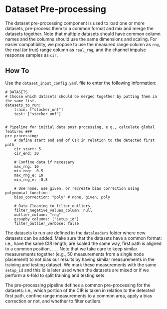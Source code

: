 # Dataset Pre-processing

The dataset pre-processing component is used to load one or more datasets, pre-process them to a common format and mix and merge the datasets together. Note that multiple datasets should have common column names and the columns should use the same dimensions and scaling. For easier compatibility, we propose to use the measured range column as ``rng``, the real (or true) range column as ``real_rng``, and the channel impulse response samples as ``cir``.

## How To 
Use the ``dataset_input_config.yaml`` file to enter the following information: 

```
# DATASETS
# Choose which datasets should be merged together by putting them in the same list.
datasets_to_run:
    train: ["stocker_unf"] 
    test: ["stocker_unf"]
    
    
# Pipeline for initial data post processing, e.g., calculate global features ###
pre_processing:
    # define start and end of CIR in relation to the detected first path
    cir_start: 5
    cir_end: 30
    
    # Confine data if necessary
    max_rng: 10 
    min_rng: -0.5 
    max_rng_e: 10 
    min_rng_e: -0.8 
    
    # Use none, use given, or recreate bias correction using polynomial function
    bias_correction: "poly" # none, given, poly
    
    # Data Cleaning to filter outliers
    filter_negative_values_column: null
    outlier_column: "rng"
    groupby_columns: ["setup_id"]
    filter_outlier_verbose: false
```

The datasets to run are defined in the ``dataloaders`` folder where new datasets can be added. Make sure that the datasets have a common format: i.e., have the same CIR length, are scaled the same way, first path is aligned to a common position, ... . Note that we take care to keep similar measurements together (e.g., 50 measurements from a single node placement) to not bias our results by having similar measurements in the training and testing dataset. We mark these measurements with the same ``setup_id`` and this id is later used when the datasets are mixed or if we perform a k-fold to split training and testing sets.

The pre-processing pipeline defines a common pre-processing for the datasets: i.e., which portion of the CIR is taken in relation to the detected first path, confine range measurements to a common area, apply a bias correction or not, and whether to filter outliers.